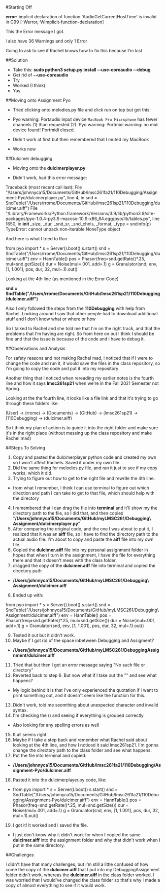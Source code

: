 #Starting Off

 **error:** implicit declaration of function 'AudioGetCurrentHostTime' is invalid in C99 [-Werror,-Wimplicit-function-declaration]

 This the Error message I got.

 I also have 36 Warnings and only 1 Error

 Going to ask to see if Rachel knows how to fix this because I'm lost

##Solution

- Take this: **sudo python3 setup.py install --use-coreaudio --debug**
- Get rid of **--use-coreaudio**
- Try
- Worked (I think)
- Yay

##Moving onto Assignment Pyo

- Tried clicking onto melodies.py file and click run on top but got this:

- Pyo warning: Portaudio input device `MacBook Pro Microphone` has fewer channels (1) than requested (2).
Pyo warning: Portmidi warning: no midi device found!
Portmidi closed.

- Didn't work at first but then remembered that I muted my MacBook

- Works now


##Dulcimer debugging

- Moving onto the **dulcimerplayer.py**

- Didn't work, had this error message:

Traceback (most recent call last):
  File "/Users/johnnyca15/Documents/GitHub/lmsc261fa21/110Debugging/Assignment-Pyo/dulcimerplayer.py", line 4, in <module>
    snd = SndTable("/Users/rrome/Documents/GitHub/lmsc261sp21/110Debugging/dulcimer.aiff")
  File "/Library/Frameworks/Python.framework/Versions/3.9/lib/python3.9/site-packages/pyo-1.0.4-py3.9-macosx-10.9-x86_64.egg/pyo/lib/tables.py", line 1650, in __init__
    _size, _dur, _snd_sr, _snd_chnls, _format, _type = sndinfo(p)
TypeError: cannot unpack non-iterable NoneType object




And here is what I tried to Run

from pyo import *
s = Server().boot()
s.start()
snd = SndTable("/Users/rrome/Documents/GitHub/lmsc261sp21/110Debugging/dulcimer.aiff")
env = HannTable()
pos = Phasor(freq=snd.getRate()*.25, mul=snd.getSize())
dur = Noise(mul=.001, add=.1)
g = Granulator(snd, env, [1, 1.001], pos, dur, 32, mul=.1).out()

Looking at the 4th line (as mentioned in the Error Code)

**snd = SndTable("/Users/rrome/Documents/GitHub/lmsc261sp21/110Debugging/dulcimer.aiff")**


Also I only followed the steps from the **110Debugging** with help from Rachel. Looking around I saw that other people had to download additional stuff and I don't know what or where or how

So I talked to Rachel and she told me that I'm on the right track, and that the problems that I'm having are right. So from here on out I think I should be fine and that the issue is because of the code and I have to debug it.

##Observations and Analysis

For safety reasons and not making Rachel mad, I noticed that if I were to change the code and run it, it would save the files in the class repository, so I'm going to copy the code and put it into my repository

Another thing that I noticed when rereading my earlier notes is the fourth line and how it says **lmsc261sp21** when we're in the Fall 2021 Semester not Spring.

Looking at the the fourth line, it looks like a file link and that it's trying to go through these folders like:

(User) -> (rrome) -> (Documents) -> (GitHub) -> (lmsc261sp21) -> (110Debugging) -> (dulcimer.aiff)

So I think my plan of action is to guide it into the right folder and make sure it's in the right place (without messing up the class repository and make Rachel mad)

##Steps To Solving

1. Copy and pasted the dulcimerplayer python code and created my own so I won't affect Rachels. Saved it under my own file.
2. Did the same thing for melodies.py file, and ran it just to see if my copy works, which it did.
3. Trying to figure out how to get to the right file and rewrite the 4th line.
  - from what I remember, I think I can use terminal to figure out which direction and path I can take to get to that file, which should help with the directory
4. I remembered that I can drag the file into **terminal** and it'll show my the directory path to the file, so I did that, and then copied "**/Users/johnnyca15/Documents/GitHub/myLMSC261/Debugging\ Assignment/dulcimerplayer.py**"
5. After comparing the original code, and the one I was about to put it, I realized that it was an **aiff** file, so I have to find the directory path to the actual audio file. I'm about to copy and paste the **aiff** file into my own file.
6. Copied the **dulcimer.aiff** file into my personal assignment folder in hopes that when I turn in the assignment, I have the file for everything there and that it doesn't mess with the class folder.
7. dragged the copy of the **dulcimer.aiff** file into terminal and copied the directory path
  - **/Users/johnnyca15/Documents/GitHub/myLMSC261/Debugging\ Assignment/dulcimer.aiff**
8. Ended up with:

from pyo import *
s = Server().boot()
s.start()
snd = SndTable("/Users/johnnyca15/Documents/GitHub/myLMSC261/Debugging\ Assignment/dulcimer.aiff")
env = HannTable()
pos = Phasor(freq=snd.getRate()*.25, mul=snd.getSize())
dur = Noise(mul=.001, add=.1)
g = Granulator(snd, env, [1, 1.001], pos, dur, 32, mul=.1).out()


9. Tested it out but it didn't work.
10. Maybe if I got rid of the space inbetween Debugging and Assigment?
  - **/Users/johnnyca15/Documents/GitHub/myLMSC261/DebuggingAssignment/dulcimer.aiff**

11. Tried that but then I got an error message saying "No such file or directory"
12. Reverted back to step 9. But now what if I take out the "" and see what happens?
  - My logic behind it is that I've only experienced the quotation if I want to print something out, and it doesn't seem like the function for this.
13. Didn't work, told me seomthing about unexpected character and invalid syntax.
14. I'm checking the () and seeing if everything is grouped correctly
  - Also looking for any spelling errors as well
15. It all seems right
16. Maybe if I take a step back and remember what Rachel said about looking at the 4th line, and how I noticed it said lmsc261sp21. I'm gonna change the directory path to the class folder and see what happens.
17. Put the file into terminal and copied:
  - **/Users/johnnyca15/Documents/GitHub/lmsc261fa21/110Debugging/Assignment-Pyo/dulcimer.aiff**
18. Pasted it into the dulcimerplayer.py code, like:
  - from pyo import *
    s = Server().boot()
    s.start()
    snd = SndTable("/Users/johnnyca15/Documents/GitHub/lmsc261fa21/110Debugging/Assignment-Pyo/dulcimer.aiff")
    env = HannTable()
    pos = Phasor(freq=snd.getRate()*.25, mul=snd.getSize())
    dur = Noise(mul=.001, add=.1)
    g = Granulator(snd, env, [1, 1.001], pos, dur, 32, mul=.1).out()

19. I got it! It worked and I saved the file.
  - I just don't know why it didn't work for when I copied the same **dulcimer.aiff** into the assignment folder and why that didn't work when I put in the same directory.


##Challenges

I didn't have that many challenges, but I'm still a little confused of how come the copy of the **dulcimer.aiff** that I put into my DebuggingAssignment folder didn't work, whereas the **dulcimer.aiff** in the class folder worked. I was worried that I would've changed the class folder so that's why I made a copy of almost everything to see if it would work. 
